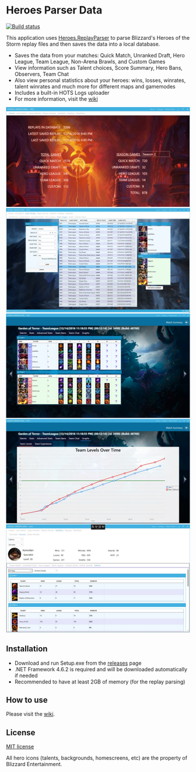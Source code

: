 # Heroes Parser Data
[![Build status](https://ci.appveyor.com/api/projects/status/9ufforppr67h7low/branch/master?svg=true)](https://ci.appveyor.com/project/koliva8245/heroesparserdata/branch/master)

This application uses [Heroes.ReplayParser](https://github.com/koliva8245/Heroes.ReplayParser) to parse Blizzard's Heroes of the Storm replay files and then saves the data into a local database.  
- Saves the data from your matches: Quick Match, Unranked Draft, Hero League, Team League, Non-Arena Brawls, and Custom Games
- View information such as Talent choices, Score Summary, Hero Bans, Observers, Team Chat
- Also view personal statistics about your heroes: wins, losses, winrates, talent winrates and much more for different maps and gamemodes
- Includes a built-in HOTS Logs uploader
- For more information, visit the [wiki](https://github.com/koliva8245/HeroesParserData/wiki)

![HeroesParserData](/HeroesParserData/Resources/Images/HeroesParserData_1_4_0.jpg)
![HeroesParserData](/HeroesParserData/Resources/Images/HeroesParserData_Overview_1_4_0.jpg)
![HeroesParserData](/HeroesParserData/Resources/Images/HeroesParserData_TL_1_4_0.jpg)
![HeroesParserData](/HeroesParserData/Resources/Images/HeroesParserData_Graph1_1_4_0.jpg)
![HeroesParserData](/HeroesParserData/Resources/Images/HeroesParserData_ST_1_4_0.jpg)

## Installation
- Download and run Setup.exe from the [releases](https://github.com/koliva8245/HeroesParserData/releases) page
- .NET Framework 4.6.2 is required and will be downloaded automatically if needed
- Recommended to have at least 2GB of memory (for the replay parsing)

## How to use
Please visit the [wiki](https://github.com/koliva8245/HeroesParserData/wiki).

## License
[MIT license](/LICENSE.txt)

All hero icons (talents, backgrounds, homescreens, etc) are the property of Blizzard Entertainment.
